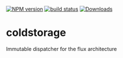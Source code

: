 [![NPM version][npm-image]][npm-url]
[![build status][travis-image]][travis-url]
[![Downloads][downloads-image]][downloads-url]

# coldstorage

Immutable dispatcher for the flux architecture


[npm-image]: https://img.shields.io/npm/v/coldstorage.svg?style=flat-square
[npm-url]: https://npmjs.org/package/coldstorage
[travis-image]: https://img.shields.io/travis/bjornua/coldstorage/master.svg?style=flat-square
[travis-url]: https://travis-ci.org/bjornua/coldstorage
[downloads-image]: http://img.shields.io/npm/dm/coldstorage.svg?style=flat-square
[downloads-url]: https://npmjs.org/package/coldstorage